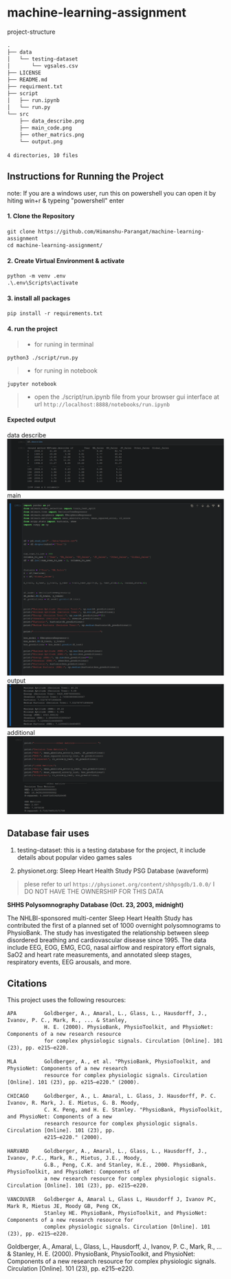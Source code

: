 # machine-learning-assignment


project-structure
```
.
├── data
│   └── testing-dataset
│       └── vgsales.csv
├── LICENSE
├── README.md
├── requirment.txt
├── script
│   ├── run.ipynb
│   └── run.py
└── src
    ├── data_describe.png
    ├── main_code.png
    ├── other_matrics.png
    └── output.png

4 directories, 10 files

```

## Instructions for Running the Project
note: If you are a windows user, run this on powershell
you can open it by hiting win+r & typeing "powershell" enter



#### 1. Clone the Repository
```
git clone https://github.com/Himanshu-Parangat/machine-learning-assignment
cd machine-learning-assignment/
```

#### 2. Create Virtual Environment & activate
```
python -m venv .env
.\.env\Scripts\activate
```

#### 3. install all packages
```
pip install -r requirements.txt
```

#### 4. run the project

> * for runing in terminal 
```
python3 ./script/run.py
```

> * for runing in notebook
```
jupyter notebook
```
> * open the ./script/run.ipynb file from your browser gui interface at url `http://localhost:8888/notebooks/run.ipynb`


#### Expected output

data describe
![Data Description](src/data_describe.png)
main 
![Main Code](src/main_code.png)
output
![Output](src/output.png)
additional
![Other Metrics](src/other_matrics.png)


## Database fair uses 

1. testing-dataset:  this is a testing database for the project, it include details about popular video games sales 

2. physionet.org: Sleep Heart Health Study PSG Database (waveform)

> plese refer to url `https://physionet.org/content/shhpsgdb/1.0.0/` 
> I DO NOT HAVE THE OWNERSHIP FOR THIS DATA

**SHHS Polysomnography Database (Oct. 23, 2003, midnight)** 

The NHLBI-sponsored multi-center Sleep Heart Health Study has contributed the first of a planned set of 1000
overnight polysomnograms to PhysioBank. The study has investigated the relationship between sleep disordered
breathing and cardiovascular disease since 1995. The data include EEG, EOG, EMG, ECG, nasal airflow and
respiratory effort signals, SaO2 and heart rate measurements, and annotated sleep stages, respiratory events,
EEG arousals, and more.



## Citations

This project uses the following resources:

```
APA 	    Goldberger, A., Amaral, L., Glass, L., Hausdorff, J., Ivanov, P. C., Mark, R., ... & Stanley,
            H. E. (2000). PhysioBank, PhysioToolkit, and PhysioNet: Components of a new research resource 
            for complex physiologic signals. Circulation [Online]. 101 (23), pp. e215–e220.

MLA 	    Goldberger, A., et al. "PhysioBank, PhysioToolkit, and PhysioNet: Components of a new research 
            resource for complex physiologic signals. Circulation [Online]. 101 (23), pp. e215–e220." (2000).

CHICAGO 	Goldberger, A., L. Amaral, L. Glass, J. Hausdorff, P. C. Ivanov, R. Mark, J. E. Mietus, G. B. Moody,
            C. K. Peng, and H. E. Stanley. "PhysioBank, PhysioToolkit, and PhysioNet: Components of a new 
            research resource for complex physiologic signals. Circulation [Online]. 101 (23), pp. 
            e215–e220." (2000).

HARVARD 	Goldberger, A., Amaral, L., Glass, L., Hausdorff, J., Ivanov, P.C., Mark, R., Mietus, J.E., Moody,
            G.B., Peng, C.K. and Stanley, H.E., 2000. PhysioBank, PhysioToolkit, and PhysioNet: Components of 
            a new research resource for complex physiologic signals. Circulation [Online]. 101 (23), pp. e215–e220.

VANCOUVER 	Goldberger A, Amaral L, Glass L, Hausdorff J, Ivanov PC, Mark R, Mietus JE, Moody GB, Peng CK, 
            Stanley HE. PhysioBank, PhysioToolkit, and PhysioNet: Components of a new research resource for
            complex physiologic signals. Circulation [Online]. 101 (23), pp. e215–e220.
```

Goldberger, A., Amaral, L., Glass, L., Hausdorff, J., Ivanov, P. C., Mark, R., ... & Stanley, H. E. (2000).
PhysioBank, PhysioToolkit, and PhysioNet: Components of a new research resource for complex physiologic signals. 
Circulation [Online]. 101 (23), pp. e215–e220.

